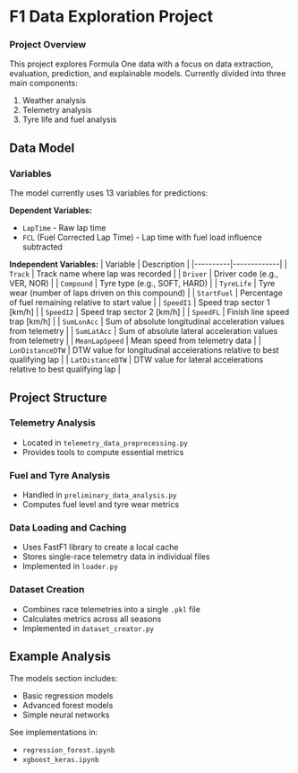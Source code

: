 # F1 Data Exploration Project

### Project Overview  
This project explores Formula One data with a focus on data extraction, evaluation, prediction, and explainable models. Currently divided into three main components:
1. Weather analysis
2. Telemetry analysis
3. Tyre life and fuel analysis

## Data Model

### Variables
The model currently uses 13 variables for predictions:

**Dependent Variables:**
- `LapTime` - Raw lap time
- `FCL` (Fuel Corrected Lap Time) - Lap time with fuel load influence subtracted

**Independent Variables:**
| Variable | Description |
|----------|-------------|
| `Track` | Track name where lap was recorded |
| `Driver` | Driver code (e.g., VER, NOR) |
| `Compound` | Tyre type (e.g., SOFT, HARD) |
| `TyreLife` | Tyre wear (number of laps driven on this compound) |
| `StartFuel` | Percentage of fuel remaining relative to start value |
| `SpeedI1` | Speed trap sector 1 [km/h] |
| `SpeedI2` | Speed trap sector 2 [km/h] |
| `SpeedFL` | Finish line speed trap [km/h] |
| `SumLonAcc` | Sum of absolute longitudinal acceleration values from telemetry |
| `SumLatAcc` | Sum of absolute lateral acceleration values from telemetry |
| `MeanLapSpeed` | Mean speed from telemetry data |
| `LonDistanceDTW` | DTW value for longitudinal accelerations relative to best qualifying lap |
| `LatDistanceDTW` | DTW value for lateral accelerations relative to best qualifying lap |

## Project Structure

### Telemetry Analysis
- Located in `telemetry_data_preprocessing.py`
- Provides tools to compute essential metrics

### Fuel and Tyre Analysis
- Handled in `preliminary_data_analysis.py`
- Computes fuel level and tyre wear metrics

### Data Loading and Caching
- Uses FastF1 library to create a local cache
- Stores single-race telemetry data in individual files
- Implemented in `loader.py`

### Dataset Creation
- Combines race telemetries into a single `.pkl` file
- Calculates metrics across all seasons
- Implemented in `dataset_creator.py`

## Example Analysis
The models section includes:
- Basic regression models
- Advanced forest models
- Simple neural networks

See implementations in:
- `regression_forest.ipynb`
- `xgboost_keras.ipynb`

